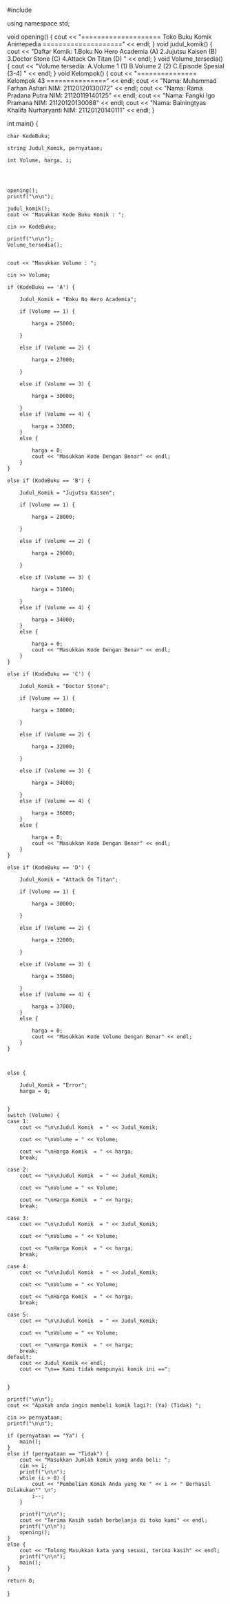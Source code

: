 #include <iostream>

using namespace std;

void opening() {
    cout << "==================== Toko Buku Komik Animepedia ====================" << endl;
}
void judul_komik() {
    cout << "Daftar Komik: 1.Boku No Hero Academia (A) 2.Jujutsu Kaisen (B) 3.Doctor Stone (C) 4.Attack On Titan (D) " << endl;
}
void Volume_tersedia() {
    cout << "Volume tersedia: A.Volume 1 (1) B.Volume 2 (2) C.Episode Spesial (3-4) " << endl;
}
void Kelompok() {
    cout << "=============== Kelompok 43 ===============" << endl;
    cout << "Nama: Muhammad Farhan Ashari NIM: 21120120130072" << endl;
    cout << "Nama: Rama Pradana Putra NIM: 21120119140125" << endl;
    cout << "Nama: Fangki Igo Pramana NIM: 21120120130088" << endl;
    cout << "Nama: Bainingtyas Khalifa Nurharyanti NIM: 21120120140111" << endl;
}



int main() {

    char KodeBuku;

    string Judul_Komik, pernyataan;

    int Volume, harga, i;


   

    opening();
    printf("\n\n");

    judul_komik();
    cout << "Masukkan Kode Buku Komik : ";

    cin >> KodeBuku;

    printf("\n\n");
    Volume_tersedia();
    

    cout << "Masukkan Volume : ";

    cin >> Volume;
    
    if (KodeBuku == 'A') {

        Judul_Komik = "Boku No Hero Academia";

        if (Volume == 1) {

            harga = 25000;

        }

        else if (Volume == 2) {

            harga = 27000;

        }

        else if (Volume == 3) {

            harga = 30000;

        }
        else if (Volume == 4) {
            
            harga = 33000;
        }
        else {

            harga = 0;
            cout << "Masukkan Kode Dengan Benar" << endl;
        }
    }

    else if (KodeBuku == 'B') {

        Judul_Komik = "Jujutsu Kaisen";

        if (Volume == 1) {

            harga = 28000;

        }

        else if (Volume == 2) {

            harga = 29000;

        }

        else if (Volume == 3) {

            harga = 31000;

        }
        else if (Volume == 4) {

            harga = 34000;
        }
        else {

            harga = 0;
            cout << "Masukkan Kode Dengan Benar" << endl;
        }
    }

    else if (KodeBuku == 'C') {

        Judul_Komik = "Doctor Stone";

        if (Volume == 1) {

            harga = 30000;

        }

        else if (Volume == 2) {

            harga = 32000;

        }

        else if (Volume == 3) {

            harga = 34000;

        }
        else if (Volume == 4) {

            harga = 36000;
        }
        else {

            harga = 0;
            cout << "Masukkan Kode Dengan Benar" << endl;
        }
    }

    else if (KodeBuku == 'D') {

        Judul_Komik = "Attack On Titan";

        if (Volume == 1) {

            harga = 30000;

        }

        else if (Volume == 2) {

            harga = 32000;

        }

        else if (Volume == 3) {

            harga = 35000;

        }
        else if (Volume == 4) {

            harga = 37000;
        }
        else {

            harga = 0;
            cout << "Masukkan Kode Volume Dengan Benar" << endl;
        }
    }

    

    else {

        Judul_Komik = "Error";
        harga = 0;


    }
    switch (Volume) {
    case 1:
        cout << "\n\nJudul Komik  = " << Judul_Komik;

        cout << "\nVolume = " << Volume;

        cout << "\nHarga Komik  = " << harga;
        break;

    case 2:
        cout << "\n\nJudul Komik  = " << Judul_Komik;

        cout << "\nVolume = " << Volume;

        cout << "\nHarga Komik  = " << harga;
        break;

    case 3:
        cout << "\n\nJudul Komik  = " << Judul_Komik;

        cout << "\nVolume = " << Volume;

        cout << "\nHarga Komik  = " << harga;
        break;

    case 4:
        cout << "\n\nJudul Komik  = " << Judul_Komik;

        cout << "\nVolume = " << Volume;

        cout << "\nHarga Komik  = " << harga;
        break;

    case 5:
        cout << "\n\nJudul Komik  = " << Judul_Komik;

        cout << "\nVolume = " << Volume;

        cout << "\nHarga Komik  = " << harga;
        break;
    default:
        cout << Judul_Komik << endl;
        cout << "\n== Kami tidak mempunyai komik ini ==";


    }

    printf("\n\n");
    cout << "Apakah anda ingin membeli komik lagi?: (Ya) (Tidak) ";

    cin >> pernyataan;
    printf("\n\n");

    if (pernyataan == "Ya") {
        main();
    }
    else if (pernyataan == "Tidak") {
        cout << "Masukkan Jumlah komik yang anda beli: ";
        cin >> i;
        printf("\n\n");
        while (i > 0) {
            cout << "Pembelian Komik Anda yang Ke " << i << " Berhasil Dilakukan"" \n";
            i--;
        }         

        printf("\n\n");
        cout << "Terima Kasih sudah berbelanja di toko kami" << endl;
        printf("\n\n");
        opening();
    }
    else {
        cout << "Tolong Masukkan kata yang sesuai, terima kasih" << endl;
        printf("\n\n");
        main();
    }
   
    return 0;
}
    

